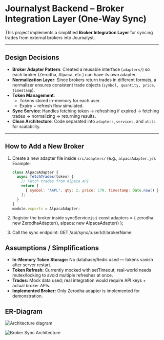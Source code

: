 # Journalyst Backend – Broker Integration Layer (One-Way Sync)

This project implements a simplified **Broker Integration Layer** for syncing trades from external brokers into Journalyst.

---

## Design Decisions
- **Broker Adapter Pattern**: Created a reusable interface (`adapters/`) so each broker (Zerodha, Alpaca, etc.) can have its own adapter.  
- **Normalization Layer**: Since brokers return trades in different formats, a normalizer ensures consistent trade objects (`symbol, quantity, price, timestamp`).  
- **Token Management**:  
  - Tokens stored in-memory for each user.  
  - Expiry + refresh flow simulated.  
- **Sync Service**: Handles fetching token → refreshing if expired → fetching trades → normalizing → returning results.  
- **Clean Architecture**: Code separated into `adapters`, `services`, and `utils` for scalability.

---

## How to Add a New Broker
1. Create a new adapter file inside `src/adapters/` (e.g., `alpacaAdapter.js`).  
   Example:
   ```js
   class AlpacaAdapter {
     async fetchTrades(token) {
       // Fetch trades from Alpaca API
       return [
         { symbol: "AAPL", qty: 2, price: 170, timestamp: Date.now() }
       ];
     }
   }
   module.exports = AlpacaAdapter;

2. Register the broker inside syncService.js:/
   const adapters = {
     zerodha: new ZerodhaAdapter(),
    alpaca: new AlpacaAdapter()
  };

3. Call the sync endpoint:
   GET /api/sync/:userId/:brokerName

##  Assumptions / Simplifications
  - **In-Memory Token Storage:** No database/Redis used — tokens vanish after server restart.
  - **Token Refresh:** Currently mocked with setTimeout; real-world needs mutex/locking to avoid multiple refreshes at once.
  - **Trades:** Mock data used; real integration would require API keys + actual broker APIs.
  - **Implemented Broker:** Only Zerodha adapter is implemented for demonstration.

## ER-Diagram
![Architecture diagram](ER-diagram.png)

![Broker Sync Architecture](ER-diagram.png)

